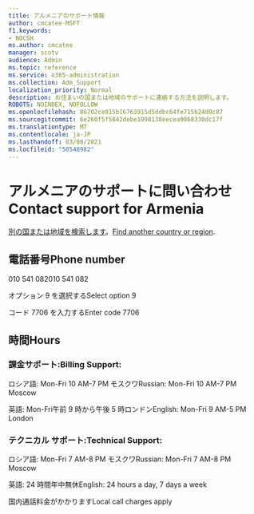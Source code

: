 ```yaml
---
title: アルメニアのサポート情報
author: cmcatee-MSFT
f1.keywords:
- NOCSH
ms.author: cmcatee
manager: scotv
audience: Admin
ms.topic: reference
ms.service: o365-administration
ms.collection: Adm_Support
localization_priority: Normal
description: お住まいの国または地域のサポートに連絡する方法を説明します。
ROBOTS: NOINDEX, NOFOLLOW
ms.openlocfilehash: 86702ce915b16763915d5ddbc64fe715b24d9c87
ms.sourcegitcommit: 6e260f5f5842debe1098138eecea9068330dc17f
ms.translationtype: MT
ms.contentlocale: ja-JP
ms.lasthandoff: 03/08/2021
ms.locfileid: "50548982"
---
```

# <a name="contact-support-for-armenia"></a><span data-ttu-id="56a7c-103">アルメニアのサポートに問い合わせ</span><span class="sxs-lookup"><span data-stu-id="56a7c-103">Contact support for Armenia</span></span>

<span data-ttu-id="56a7c-104">[別の国または地域を検索します](../contact-support-for-business-products.md)。</span><span class="sxs-lookup"><span data-stu-id="56a7c-104">[Find another country or region](../contact-support-for-business-products.md).</span></span>

## <a name="phone-number"></a><span data-ttu-id="56a7c-105">電話番号</span><span class="sxs-lookup"><span data-stu-id="56a7c-105">Phone number</span></span>
<span data-ttu-id="56a7c-106">010 541 082</span><span class="sxs-lookup"><span data-stu-id="56a7c-106">010 541 082</span></span>

<span data-ttu-id="56a7c-107">オプション 9 を選択する</span><span class="sxs-lookup"><span data-stu-id="56a7c-107">Select option 9</span></span>

<span data-ttu-id="56a7c-108">コード 7706 を入力する</span><span class="sxs-lookup"><span data-stu-id="56a7c-108">Enter code 7706</span></span>

## <a name="hours"></a><span data-ttu-id="56a7c-109">時間</span><span class="sxs-lookup"><span data-stu-id="56a7c-109">Hours</span></span>
### <a name="billing-support"></a><span data-ttu-id="56a7c-110">課金サポート:</span><span class="sxs-lookup"><span data-stu-id="56a7c-110">Billing Support:</span></span>

<span data-ttu-id="56a7c-111">ロシア語: Mon-Fri 10 AM-7 PM モスクワ</span><span class="sxs-lookup"><span data-stu-id="56a7c-111">Russian: Mon-Fri 10 AM-7 PM Moscow</span></span>

<span data-ttu-id="56a7c-112">英語: Mon-Fri午前 9 時から午後 5 時ロンドン</span><span class="sxs-lookup"><span data-stu-id="56a7c-112">English: Mon-Fri 9 AM-5 PM London</span></span>

### <a name="technical-support"></a><span data-ttu-id="56a7c-113">テクニカル サポート:</span><span class="sxs-lookup"><span data-stu-id="56a7c-113">Technical Support:</span></span>

<span data-ttu-id="56a7c-114">ロシア語: Mon-Fri 7 AM-8 PM モスクワ</span><span class="sxs-lookup"><span data-stu-id="56a7c-114">Russian: Mon-Fri 7 AM-8 PM Moscow</span></span>

<span data-ttu-id="56a7c-115">英語: 24 時間年中無休</span><span class="sxs-lookup"><span data-stu-id="56a7c-115">English: 24 hours a day, 7 days a week</span></span>

<span data-ttu-id="56a7c-116">国内通話料金がかかります</span><span class="sxs-lookup"><span data-stu-id="56a7c-116">Local call charges apply</span></span>
